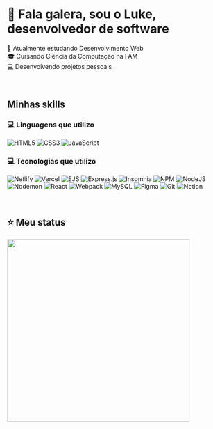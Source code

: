 # 🤠 Fala galera, sou o Luke, desenvolvedor de software

📖 Atualmente estudando Desenvolvimento Web<br/>
🎓 Cursando Ciência da Computação na FAM<br/>
💻 Desenvolvendo projetos pessoais <br/>

<br/>

## Minhas skills

### 💻 Linguagens que utilizo

![HTML5](https://img.shields.io/badge/html5-%23E34F26.svg?style=for-the-badge&logo=html5&logoColor=white) 
![CSS3](https://img.shields.io/badge/css3-%231572B6.svg?style=for-the-badge&logo=css3&logoColor=white) 
![JavaScript](https://img.shields.io/badge/javascript-%23323330.svg?style=for-the-badge&logo=javascript&logoColor=%23F7DF1E)

### 💻 Tecnologias que utilizo

 ![Netlify](https://img.shields.io/badge/netlify-%23000000.svg?style=for-the-badge&logo=netlify&logoColor=#00C7B7) 
 ![Vercel](https://img.shields.io/badge/vercel-%23000000.svg?style=for-the-badge&logo=vercel&logoColor=white) 
 ![EJS](https://img.shields.io/badge/ejs-%23B4CA65.svg?style=for-the-badge&logo=ejs&logoColor=black) 
 ![Express.js](https://img.shields.io/badge/express.js-%23404d59.svg?style=for-the-badge&logo=express&logoColor=%2361DAFB) 
 ![Insomnia](https://img.shields.io/badge/Insomnia-black?style=for-the-badge&logo=insomnia&logoColor=5849BE) 
 ![NPM](https://img.shields.io/badge/NPM-%23CB3837.svg?style=for-the-badge&logo=npm&logoColor=white) 
 ![NodeJS](https://img.shields.io/badge/node.js-6DA55F?style=for-the-badge&logo=node.js&logoColor=white) 
 ![Nodemon](https://img.shields.io/badge/NODEMON-%23323330.svg?style=for-the-badge&logo=nodemon&logoColor=%BBDEAD) 
 ![React](https://img.shields.io/badge/react-%2320232a.svg?style=for-the-badge&logo=react&logoColor=%2361DAFB) 
 ![Webpack](https://img.shields.io/badge/webpack-%238DD6F9.svg?style=for-the-badge&logo=webpack&logoColor=black) 
 ![MySQL](https://img.shields.io/badge/mysql-4479A1.svg?style=for-the-badge&logo=mysql&logoColor=white) 
 ![Figma](https://img.shields.io/badge/figma-%23F24E1E.svg?style=for-the-badge&logo=figma&logoColor=white) 
 ![Git](https://img.shields.io/badge/git-%23F05033.svg?style=for-the-badge&logo=git&logoColor=white) 
 ![Notion](https://img.shields.io/badge/Notion-%23000000.svg?style=for-the-badge&logo=notion&logoColor=white)


<br/>

## ⭐ Meu status

<div display="flex">
<img width="420em" src="https://github-readme-stats.vercel.app/api?username=lukeyusuke&show_icons&theme=midnight-purple"/>
</div>
